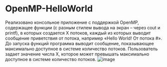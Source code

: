 # OpenMP-HelloWorld
Реализовано консольное приложение с поддержкой OpenMP, содержащее функции (с разным стилем вывода на экран – через 
cout и printf), в которых создается Х потоков, каждый из которых выводит 
сообщение приветствия от потока, например «Hello World! От потока #». 
До запуска функций программа выводит сообщение, показывающее максимально доступное в системе количество потоков. Пользователь
задает значение числа Х, которое может превышать максимально доступное в системе количество потоков.
![image](https://user-images.githubusercontent.com/76547066/205087726-00dd7b7d-d24c-44c7-a9da-f6bf8657d743.png)
